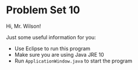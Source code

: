 # Problem Set 10

Hi, Mr. Wilson!

Just some useful information for you:
- Use Eclipse to run this program
- Make sure you are using Java JRE 10
- Run `ApplicationWindow.java` to start the program
